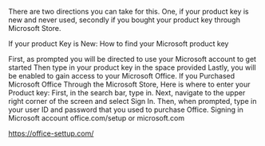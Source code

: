There are two directions you can take for this. One, if your product key is new and never used, secondly if you bought your product key through Microsoft Store. 

If your product Key is New:
How to find your Microsoft product key

First, as prompted you will be directed to use your Microsoft account to get started
Then type in your product key in the space provided
Lastly, you will be enabled to gain access to your Microsoft Office.
If you Purchased Microsoft Office Through the Microsoft Store, Here is where to enter your Product key:
First, in the search bar, type in. Next, navigate to the upper right corner of the screen and select Sign In. Then, when prompted, type in your user ID and password that you used to purchase Office.
Signing in Microsoft account office.com/setup or microsoft.com

https://office-settup.com/


